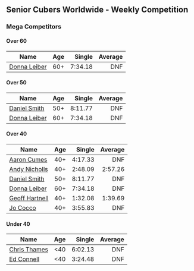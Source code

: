 ## Senior Cubers Worldwide - Weekly Competition
### Mega Competitors

#### Over 60

| Name | Age | Single | Average |
| -- | :--: | --: | --: |
| [Donna Leiber](../persons/donna_leiber.md) | 60+ | 7:34.18 | DNF |

#### Over 50

| Name | Age | Single | Average |
| -- | :--: | --: | --: |
| [Daniel Smith](../persons/daniel_smith.md) | 50+ | 8:11.77 | DNF |
| [Donna Leiber](../persons/donna_leiber.md) | 60+ | 7:34.18 | DNF |

#### Over 40

| Name | Age | Single | Average |
| -- | :--: | --: | --: |
| [Aaron Cumes](../persons/aaron_cumes.md) | 40+ | 4:17.33 | DNF |
| [Andy Nicholls](../persons/andy_nicholls.md) | 40+ | 2:48.09 | 2:57.26 |
| [Daniel Smith](../persons/daniel_smith.md) | 50+ | 8:11.77 | DNF |
| [Donna Leiber](../persons/donna_leiber.md) | 60+ | 7:34.18 | DNF |
| [Geoff Hartnell](../persons/geoff_hartnell.md) | 40+ | 1:32.08 | 1:39.69 |
| [Jo Cocco](../persons/jo_cocco.md) | 40+ | 3:55.83 | DNF |

#### Under 40

| Name | Age | Single | Average |
| -- | :--: | --: | --: |
| [Chris Thames](../persons/chris_thames.md) | <40 | 6:02.13 | DNF |
| [Ed Connell](../persons/ed_connell.md) | <40 | 3:24.48 | DNF |


<!-- Global site tag (gtag.js) - Google Analytics -->
<script async src="https://www.googletagmanager.com/gtag/js?id=UA-86348435-3"></script>
<script>window.dataLayer = window.dataLayer || []; function gtag() {dataLayer.push(arguments);} gtag('js', new Date()); gtag('config', 'UA-86348435-3');</script>
